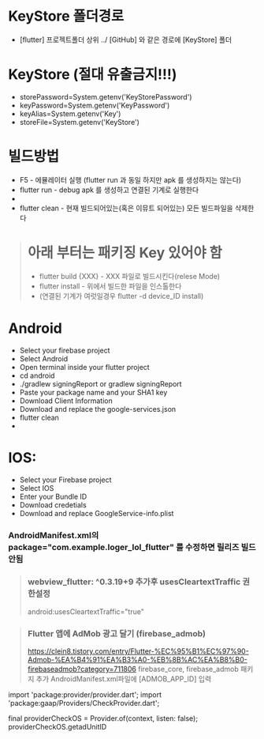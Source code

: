 # KeyStore 폴더경로
- [flutter] 프로젝트폴더 상위 ../ [GitHub] 와 같은 경로에 [KeyStore] 폴더

# KeyStore (절대 유출금지!!!)
- storePassword=System.getenv('KeyStorePassword')
- keyPassword=System.getenv('KeyPassword')
- keyAlias=System.getenv('Key')
- storeFile=System.getenv('KeyStore')

# 빌드방법
- F5 - 에뮬레이터 실행 (flutter run 과 동일 하지만 apk 를 생성하지는 않는다)
- flutter run - debug apk 를 생성하고 연결된 기계로 실행한다
- 
- flutter clean - 현재 빌드되어있는(혹은 이뮤트 되어있는) 모든 빌드파일을 삭제한다
  
> # 아래 부터는 패키징 Key 있어야 함
> - flutter build {XXX} - XXX 파일로 빌드시킨다(relese Mode)
> - flutter install - 위에서 빌드한 파일을 인스톨한다
> - (연결된 기계가 여럿일경우 flutter -d device_ID install)

# Android
- Select your firebase project
- Select Android
- Open terminal inside your flutter project
- cd android
- ./gradlew signingReport or gradlew signingReport
- Paste your package name and your SHA1 key
- Download Client Information
- Download and replace the google-services.json
- flutter clean
- 
# IOS:
- Select your Firebase project
- Select IOS
- Enter your Bundle ID
- Download credetials
- Download and replace GoogleService-info.plist

### AndroidManifest.xml의 package="com.example.loger_lol_flutter" 를 수정하면 릴리즈 빌드 안됨

> ### webview_flutter: ^0.3.19+9 추가후 usesCleartextTraffic 권한설정
> android:usesCleartextTraffic="true"

> ### Flutter 앱에 AdMob 광고 달기 (firebase_admob)
> https://clein8.tistory.com/entry/Flutter-%EC%95%B1%EC%97%90-Admob-%EA%B4%91%EA%B3%A0-%EB%8B%AC%EA%B8%B0-firebaseadmob?category=711806
> firebase_core, firebase_admob 패키지 추가
> AndroidManifest.xml파일에 [ADMOB_APP_ID] 입력




import 'package:provider/provider.dart';
import 'package:gaap/Providers/CheckProvider.dart';

final providerCheckOS = Provider.of<CheckProvider>(context, listen: false);
providerCheckOS.getadUnitID